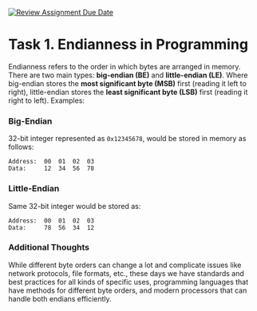 [![Review Assignment Due Date](https://classroom.github.com/assets/deadline-readme-button-22041afd0340ce965d47ae6ef1cefeee28c7c493a6346c4f15d667ab976d596c.svg)](https://classroom.github.com/a/YaSjyTlt)



# Task 1. Endianness in Programming
Endianness refers to the order in which bytes are arranged in memory. There are two main types: **big-endian (BE)** and **little-endian (LE)**. Where big-endian stores the **most significant byte (MSB)** first (reading it left to right), little-endian stores the **least significant byte (LSB)** first (reading it right to left). Examples:
### Big-Endian
32-bit integer represented as `0x12345678`, would be stored in memory as follows:
```plaintext
Address:  00  01  02  03
Data:     12  34  56  78
```
### Little-Endian
Same 32-bit integer would be stored as:
```plaintext
Address:  00  01  02  03
Data:     78  56  34  12
```


### Additional Thoughts
While different byte orders can change a lot and complicate issues like network protocols, file formats, etc., these days we have standards and best practices for all kinds of specific uses, programming languages that ​​have methods for different byte orders, and modern processors that can handle both endians efficiently.


